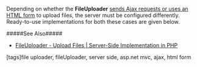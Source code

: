 Depending on whether the **FileUploader** [sends Ajax requests or uses an HTML form](/concepts/05%20Widgets/FileUploader/20%20Upload%20Files/05%20Client-Side%20Settings.md '/Documentation/Guide/Widgets/FileUploader/Upload_Files/Client-Side_Settings/') to upload files, the server must be configured differently. Ready-to-use implementations for both these cases are given below.

#####See Also#####
- [FileUploader - Upload Files | Server-Side Implementation in PHP](/concepts/05%20Widgets/FileUploader/20%20Upload%20Files/20%20Server-Side%20Implementation%20in%20PHP '/Documentation/Guide/Widgets/FileUploader/Upload_Files/Server-Side_Implementation_in_PHP/')

[tags]file uploader, fileUploader, server side, asp.net mvc, ajax, html form